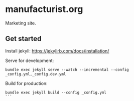 # manufacturist.org

Marketing site.

## Get started

Install jekyll: https://jekyllrb.com/docs/installation/

Serve for development:
```
bundle exec jekyll serve --watch --incremental --config _config.yml,_config.dev.yml
```

Build for production:
````
bundle exec jekyll build --config _config.yml
```